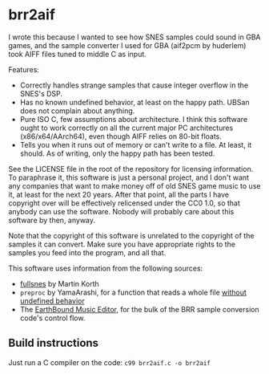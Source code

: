 # brr2aif

I wrote this because I wanted to see how SNES samples could sound in GBA games, and the sample
converter I used for GBA (aif2pcm by huderlem) took AIFF files tuned to middle C as input.

Features:

* Correctly handles strange samples that cause integer overflow in the SNES's DSP.
* Has no known undefined behavior, at least on the happy path. UBSan does not complain about
  anything.
* Pure ISO C, few assumptions about architecture. I think this software ought to work correctly on
  all the current major PC architectures (x86/x64/AArch64), even though AIFF relies on 80-bit
  floats.
* Tells you when it runs out of memory or can't write to a file. At least, it should. As of writing,
  only the happy path has been tested.

See the LICENSE file in the root of the repository for licensing information. To paraphrase it, this
software is just a personal project, and I don't want any companies that want to make money off of
old SNES game music to use it, at least for the next 20 years. After that point, all the parts I
have copyright over will be effectively relicensed under the CC0 1.0, so that anybody can use the
software. Nobody will probably care about this software by then, anyway.

Note that the copyright of this software is unrelated to the copyright of the samples it can
convert. Make sure you have appropriate rights to the samples you feed into the program, and all
that.

This software uses information from the following sources:

* [fullsnes](https://problemkaputt.de/fullsnes.htm#snesapudspbrrsamples) by Martin Korth
* `preproc` by YamaArashi, for a function that reads a whole file
  [without undefined behavior](https://wiki.sei.cmu.edu/confluence/display/c/FIO19-C.+Do+not+use+fseek%28%29+and+ftell%28%29+to+compute+the+size+of+a+regular+file)
* The [EarthBound Music Editor](https://github.com/PKHackers/ebmused), for the bulk of the
  BRR sample conversion code's control flow.

## Build instructions

Just run a C compiler on the code: `c99 brr2aif.c -o brr2aif`